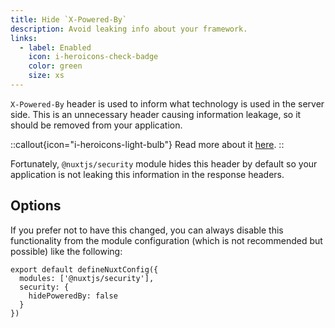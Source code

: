 ```yaml
---
title: Hide `X-Powered-By`
description: Avoid leaking info about your framework.
links:
  - label: Enabled
    icon: i-heroicons-check-badge
    color: green
    size: xs
---
```


`X-Powered-By` header is used to inform what technology is used in the server side. This is an unnecessary header causing information leakage, so it should be removed from your application.

::callout{icon="i-heroicons-light-bulb"}
 Read more about it [here](https://cheatsheetseries.owasp.org/cheatsheets/Nodejs_Security_Cheat_Sheet.html#use-appropriate-security-headers).
::

Fortunately, `@nuxtjs/security` module hides this header by default so your application is not leaking this information in the response headers.

## Options

If you prefer not to have this changed, you can always disable this functionality from the module configuration (which is not recommended but possible) like the following:

```js{}[nuxt.config.ts]
export default defineNuxtConfig({
  modules: ['@nuxtjs/security'],
  security: {
    hidePoweredBy: false
  }
})
```
